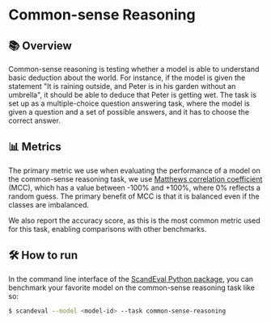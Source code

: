 # Common-sense Reasoning


## 📚 Overview

Common-sense reasoning is testing whether a model is able to understand basic deduction
about the world. For instance, if the model is given the statement "It is raining
outside, and Peter is in his garden without an umbrella", it should be able to deduce
that Peter is getting wet. The task is set up as a multiple-choice question answering
task, where the model is given a question and a set of possible answers, and it has to
choose the correct answer.


## 📊 Metrics

The primary metric we use when evaluating the performance of a model on the common-sense
reasoning task, we use [Matthews correlation
coefficient](https://en.wikipedia.org/wiki/Matthews_correlation_coefficient) (MCC),
which has a value between -100% and +100%, where 0% reflects a random guess. The primary
benefit of MCC is that it is balanced even if the classes are imbalanced.

We also report the accuracy score, as this is the most common metric used for this task,
enabling comparisons with other benchmarks.


## 🛠️ How to run

In the command line interface of the [ScandEval Python package](/python-package.md), you
can benchmark your favorite model on the common-sense reasoning task like so:

```bash
$ scandeval --model <model-id> --task common-sense-reasoning
```
